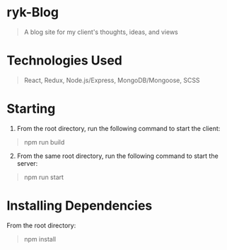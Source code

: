 # ryk-Blog
> A blog site for my client's thoughts, ideas, and views

# Technologies Used
> React, Redux, Node.js/Express, MongoDB/Mongoose, SCSS 

# Starting #
 1. From the root directory, run the following command to start the client:
   > npm run build
 2. From the same root directory, run the following command to start the server:
   > npm run start
    
    
# Installing Dependencies #
  From the root directory:
   > npm install
